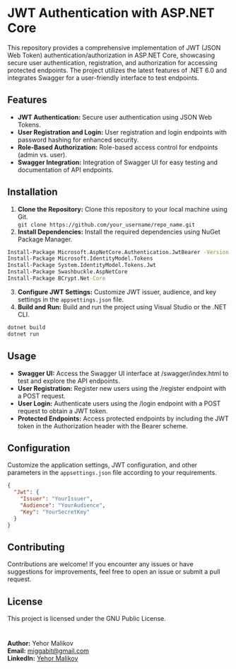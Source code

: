 # JWT Authentication with ASP.NET Core
This repository provides a comprehensive implementation of JWT (JSON Web Token) authentication/authorization in ASP.NET Core, showcasing secure user authentication, registration, and authorization for accessing protected endpoints. The project utilizes the latest features of .NET 6.0 and integrates Swagger for a user-friendly interface to test endpoints.

## Features
- **JWT Authentication:** Secure user authentication using JSON Web Tokens.
- **User Registration and Login:** User registration and login endpoints with password hashing for enhanced security.
- **Role-Based Authorization:** Role-based access control for endpoints (admin vs. user).
- **Swagger Integration:** Integration of Swagger UI for easy testing and documentation of API endpoints.

## Installation
1. **Clone the Repository:** Clone this repository to your local machine using Git. \
`git clone https://github.com/your_username/repo_name.git`
2. **Install Dependencies:** Install the required dependencies using NuGet Package Manager.
```cmd
Install-Package Microsoft.AspNetCore.Authentication.JwtBearer -Version 6.0.x
Install-Package Microsoft.IdentityModel.Tokens
Install-Package System.IdentityModel.Tokens.Jwt
Install-Package Swashbuckle.AspNetCore
Install-Package BCrypt.Net-Core
```
3. **Configure JWT Settings:** Customize JWT issuer, audience, and key settings in the `appsettings.json` file.
4. **Build and Run:** Build and run the project using Visual Studio or the .NET CLI.
```cmd
dotnet build
dotnet run
```

## Usage
- **Swagger UI:** Access the Swagger UI interface at /swagger/index.html to test and explore the API endpoints.
- **User Registration:** Register new users using the /register endpoint with a POST request.
- **User Login:** Authenticate users using the /login endpoint with a POST request to obtain a JWT token.
- **Protected Endpoints:** Access protected endpoints by including the JWT token in the Authorization header with the Bearer scheme.

## Configuration
Customize the application settings, JWT configuration, and other parameters in the `appsettings.json` file according to your requirements.
```json
{
  "Jwt": {
    "Issuer": "YourIssuer",
    "Audience": "YourAudience",
    "Key": "YourSecretKey"
  }
}
```

## Contributing
Contributions are welcome! If you encounter any issues or have suggestions for improvements, feel free to open an issue or submit a pull request.

## License
This project is licensed under the GNU Public License.
#
**Author:** Yehor Malikov \
**Email:** miggabit@gmail.com \
**LinkedIn:** [Yehor Malikov](https://www.linkedin.com/in/yehormalikov/)
#
